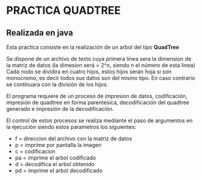 
PRACTICA QUADTREE
=================
Realizada en java
-----------------------
Esta practica consiste en la realización de un arbol del tipo **QuadTree**

Se dispone de un archivo de texto cuya primera linea sera la dimension de la matriz de datos (la dimesion será = 2^n, siendo n el número de esta linea)
Cada nodo se dividira en cuatro hijos, estos hijos seran hoja si son monocromo, es decir todos sus datos son del mismo tipo. En caso contrario se
continuara con la división de los hijos.

El programa requiere de un proceso de impresion de datos, codificación, impresión de quadtree en forma parentesica, decodificación del quadtree generado e impresión de la decodificación.

El control de estos procesos se realiza mediante el paso de argumentos en la ejecución siendo estos parametros los siguientes:
   - f = direccion del archivo con la matriz de datos
   - p = imprime por pantalla la imagen
   - c = codificacion
   - pa = imprime el arbol codificado
   - d = decodifica el arbol obtenido
   - pd = imprime el arbol decodificado
